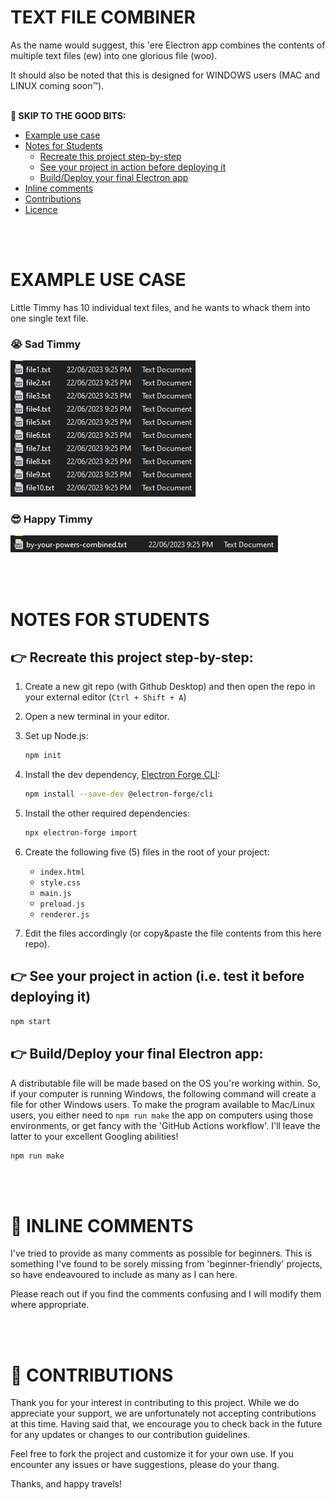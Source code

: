 # TEXT FILE COMBINER

As the name would suggest, this 'ere Electron app combines the contents of multiple text files (ew) into one glorious file (woo).

It should also be noted that this is designed for WINDOWS users (MAC and LINUX coming soon™).
<br><br>

**📜 SKIP TO THE GOOD BITS:**

- [Example use case](#example-use-case)
- [Notes for Students](#notes-for-students)
  - [Recreate this project step-by-step](#👉-to-recreate-this-project-step-by-step)
  - [See your project in action before deploying it](#👉-see-your-project-in-action-ie-test-it-before-deploying-it)
  - [Build/Deploy your final Electron app](#👉-builddeploy-your-final-electron-app)
- [Inline comments](#👍-inline-comments)
- [Contributions](#contributions)
- [Licence](LICENSE)

<br><br>

# EXAMPLE USE CASE

Little Timmy has 10 individual text files, and he wants to whack them into one single text file.

### 😭 Sad Timmy

![Sad Timmy](images/sad-timmy.jpg)

### 😎 Happy Timmy

![Happy Timmy](images/happy-timmy.jpg)

<br><br>

# NOTES FOR STUDENTS

## 👉 Recreate this project step-by-step:

1. Create a new git repo (with Github Desktop) and then open the repo in your external editor (`Ctrl + Shift + A`)
2. Open a new terminal in your editor.
3. Set up Node.js:

   ```bash
   npm init
   ```

4. Install the dev dependency, [Electron Forge CLI](https://www.electronforge.io/cli):

   ```bash
   npm install --save-dev @electron-forge/cli
   ```

5. Install the other required dependencies:

   ```bash
   npx electron-forge import
   ```

6. Create the following five (5) files in the root of your project:

   - `index.html`
   - `style.css`
   - `main.js`
   - `preload.js`
   - `renderer.js`

7. Edit the files accordingly (or copy&paste the file contents from this here repo).

## 👉 See your project in action (i.e. test it before deploying it)

```bash
npm start
```

## 👉 Build/Deploy your final Electron app:

A distributable file will be made based on the OS you're working within. So, if your computer is running Windows, the following command will create a file for other Windows users. To make the program available to Mac/Linux users, you either need to `npm run make` the app on computers using those environments, or get fancy with the 'GitHub Actions workflow'. I'll leave the latter to your excellent Googling abilities!

```bash
npm run make
```

<br><br>

# 💬 INLINE COMMENTS

I've tried to provide as many comments as possible for beginners. This is something I've found to be sorely missing from 'beginner-friendly' projects, so have endeavoured to include as many as I can here.

Please reach out if you find the comments confusing and I will modify them where appropriate.

<br><br>

# 🤝 CONTRIBUTIONS

Thank you for your interest in contributing to this project. While we do appreciate your support, we are unfortunately not accepting contributions at this time. Having said that, we encourage you to check back in the future for any updates or changes to our contribution guidelines.

Feel free to fork the project and customize it for your own use. If you encounter any issues or have suggestions, please do your thang.

Thanks, and happy travels!

